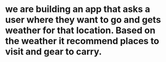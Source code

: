 # we are building an app that asks a user where they want to go and gets weather for that location. Based on the weather it recommend places to visit and gear to carry. 